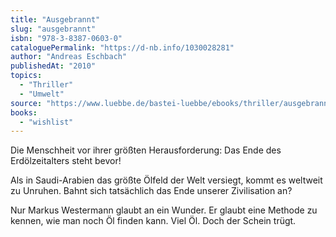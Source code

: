 ```yaml
---
title: "Ausgebrannt"
slug: "ausgebrannt"
isbn: "978-3-8387-0603-0"
cataloguePermalink: "https://d-nb.info/1030028281"
author: "Andreas Eschbach"
publishedAt: "2010"
topics:  
  - "Thriller"
  - "Umwelt"
source: "https://www.luebbe.de/bastei-luebbe/ebooks/thriller/ausgebrannt/id_3050586"
books: 
  - "wishlist"
---
```

Die Menschheit vor ihrer größten Herausforderung: Das Ende des Erdölzeitalters 
steht bevor!

Als in Saudi-Arabien das größte Ölfeld der Welt versiegt, kommt es weltweit zu 
Unruhen. Bahnt sich tatsächlich das Ende unserer Zivilisation an?

Nur Markus Westermann glaubt an ein Wunder. Er glaubt eine Methode zu kennen, 
wie man noch Öl finden kann. Viel Öl. Doch der Schein trügt.